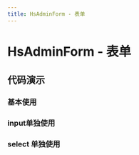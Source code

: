 ```yaml
---
title: HsAdminForm - 表单
---
```


# HsAdminForm - 表单

## 代码演示

### 基本使用

<code src="../demos/base.tsx"  background="var(--main-bg-color)" oldtitle="基本使用" ></code>

### input单独使用

<code src="../demos/input.tsx"  background="var(--main-bg-color)" oldtitle="基本使用" ></code>

### select 单独使用

<code src="../demos/select.tsx"  background="var(--main-bg-color)" oldtitle="基本使用" ></code>
